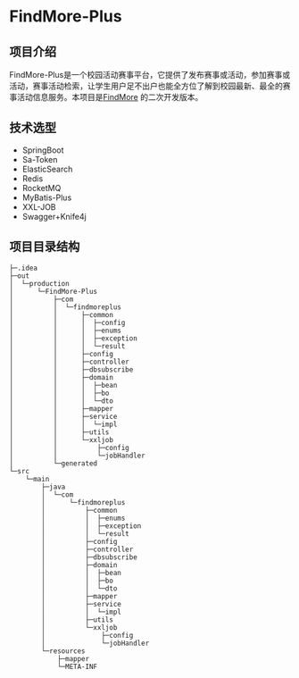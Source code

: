 # FindMore-Plus
## 项目介绍
FindMore-Plus是一个校园活动赛事平台，它提供了发布赛事或活动，参加赛事或活动，赛事活动检索，让学生用户足不出户也能全方位了解到校园最新、最全的赛事活动信息服务。本项目是[FindMore](https://gitee.com/weir13/rs) 的二次开发版本。
## 技术选型
  - SpringBoot 
  - Sa-Token
  - ElasticSearch
  - Redis
  - RocketMQ
  - MyBatis-Plus
  - XXL-JOB
  - Swagger+Knife4j
## 项目目录结构
```
├─.idea
├─out
│  └─production
│      └─FindMore-Plus
│          ├─com
│          │  └─findmoreplus
│          │      ├─common
│          │      │  ├─config
│          │      │  ├─enums
│          │      │  ├─exception
│          │      │  └─result
│          │      ├─config
│          │      ├─controller
│          │      ├─dbsubscribe
│          │      ├─domain
│          │      │  ├─bean
│          │      │  ├─bo
│          │      │  └─dto
│          │      ├─mapper
│          │      ├─service
│          │      │  └─impl
│          │      ├─utils
│          │      └─xxljob
│          │          ├─config
│          │          └─jobHandler
│          └─generated
└─src
    └─main
        ├─java
        │  └─com
        │      └─findmoreplus
        │          ├─common
        │          │  ├─enums
        │          │  ├─exception
        │          │  └─result
        │          ├─config
        │          ├─controller
        │          ├─dbsubscribe
        │          ├─domain
        │          │  ├─bean
        │          │  ├─bo
        │          │  └─dto
        │          ├─mapper
        │          ├─service
        │          │  └─impl
        │          ├─utils
        │          └─xxljob
        │              ├─config
        │              └─jobHandler
        └─resources
            ├─mapper
            └─META-INF
```
